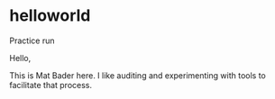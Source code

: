 # helloworld
Practice run

Hello,

This is Mat Bader here. I like auditing and experimenting with tools to facilitate that process.
